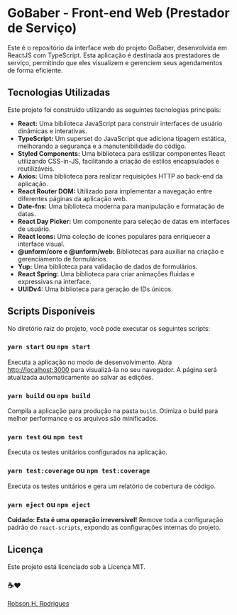 # GoBaber - Front-end Web (Prestador de Serviço)

Este é o repositório da interface web do projeto GoBaber, desenvolvida em ReactJS com TypeScript. Esta aplicação é destinada aos prestadores de serviço, permitindo que eles visualizem e gerenciem seus agendamentos de forma eficiente.

## Tecnologias Utilizadas

Este projeto foi construído utilizando as seguintes tecnologias principais:

-   **React:** Uma biblioteca JavaScript para construir interfaces de usuário dinâmicas e interativas.
-   **TypeScript:** Um superset do JavaScript que adiciona tipagem estática, melhorando a segurança e a manutenibilidade do código.
-   **Styled Components:** Uma biblioteca para estilizar componentes React utilizando CSS-in-JS, facilitando a criação de estilos encapsulados e reutilizáveis.
-   **Axios:** Uma biblioteca para realizar requisições HTTP ao back-end da aplicação.
-   **React Router DOM:** Utilizado para implementar a navegação entre diferentes páginas da aplicação web.
-   **Date-fns:** Uma biblioteca moderna para manipulação e formatação de datas.
-   **React Day Picker:** Um componente para seleção de datas em interfaces de usuário.
-   **React Icons:** Uma coleção de ícones populares para enriquecer a interface visual.
-   **@unform/core e @unform/web:** Bibliotecas para auxiliar na criação e gerenciamento de formulários.
-   **Yup:** Uma biblioteca para validação de dados de formulários.
-   **React Spring:** Uma biblioteca para criar animações fluidas e expressivas na interface.
-   **UUIDv4:** Uma biblioteca para geração de IDs únicos.

## Scripts Disponíveis

No diretório raiz do projeto, você pode executar os seguintes scripts:

### `yarn start` ou `npm start`

Executa a aplicação no modo de desenvolvimento. Abra [http://localhost:3000](http://localhost:3000) para visualizá-la no seu navegador. A página será atualizada automaticamente ao salvar as edições.

### `yarn build` ou `npm build`

Compila a aplicação para produção na pasta `build`. Otimiza o build para melhor performance e os arquivos são minificados.

### `yarn test` ou `npm test`

Executa os testes unitários configurados na aplicação.

### `yarn test:coverage` ou `npm test:coverage`

Executa os testes unitários e gera um relatório de cobertura de código.

### `yarn eject` ou `npm eject`

**Cuidado: Esta é uma operação irreversível!** Remove toda a configuração padrão do `react-scripts`, expondo as configurações internas do projeto.

## Licença
Este projeto está licenciado sob a Licença MIT.

### ☕❤
[Robson H. Rodrigues](https://www.linkedin.com/in/robson-h-rodrigues-93341746/)

